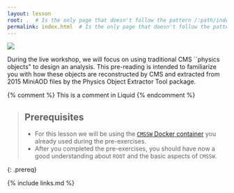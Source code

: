 ```yaml
---
layout: lesson
root: .  # Is the only page that doesn't follow the pattern /:path/index.html
permalink: index.html  # Is the only page that doesn't follow the pattern /:path/index.html
---
```


![](../assets/img/physobjlessonimage.PNG)

During the live workshop, we will focus on using traditional CMS ``physics objects" to design an analysis. This pre-reading is intended to familiarize you with how these objects are reconstructed by CMS and extracted from 2015 MiniAOD files by the Physics Object Extractor Tool package. 

<!-- this is an html comment -->

{% comment %} This is a comment in Liquid {% endcomment %}

> ## Prerequisites
> 
> * For this lesson we will be using the [`CMSSW` Docker container](https://cms-opendata-workshop.github.io/workshop2023-lesson-docker/03-docker-for-cms-opendata/index.html#download-the-docker-image-for-cmssw-open-data-and-start-a-container) you already used during the pre-exercises.
> * After you completed the pre-exercises, you should have now a good understanding about `ROOT` and the basic aspects of `CMSSW`.
>
{: .prereq}

{% include links.md %}
